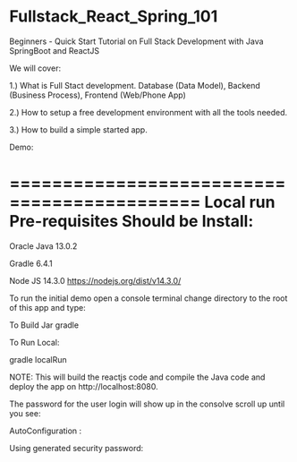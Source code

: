 # Fullstack_React_Spring_101

Beginners - Quick Start Tutorial on Full Stack Development with Java SpringBoot and ReactJS

We will cover:

1.) What is Full Stact development.  Database (Data Model), Backend (Business Process), Frontend (Web/Phone App)

2.) How to setup a free development environment with all the tools needed.

3.) How to build a simple started app.


Demo:

============================================
Local run Pre-requisites Should be Install:
============================================

Oracle Java 13.0.2

Gradle 6.4.1

Node JS 14.3.0
https://nodejs.org/dist/v14.3.0/


 To run the initial demo open a console terminal change directory to the root of this app and type:

To Build Jar
gradle 

To Run Local:

gradle localRun

NOTE: This will build the reactjs code and compile the Java code and deploy the app on http://localhost:8080.

The password for the user login will show up in the consolve scroll up until you see: 

AutoConfiguration : 

Using generated security password: <Copy this password to login as user>

